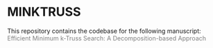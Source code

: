 # MINKTRUSS
This repository contains the codebase for the following manuscript: 
<span style="color: gray;"> Efficient Minimum k-Truss Search: A Decomposition-based Approach </span>
